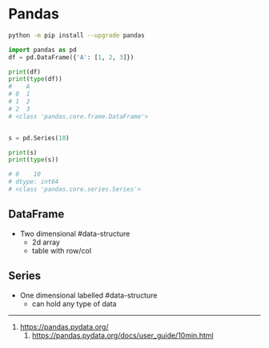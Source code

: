 # Pandas

```bash
python -m pip install --upgrade pandas
```

```python
import pandas as pd
df = pd.DataFrame({'A': [1, 2, 3]})

print(df)
print(type(df))
#    A
# 0  1
# 1  2
# 2  3
# <class 'pandas.core.frame.DataFrame'>


s = pd.Series(10)

print(s)
print(type(s))

# 0    10
# dtype: int64
# <class 'pandas.core.series.Series'>
```

## DataFrame

- Two dimensional #data-structure
  - 2d array
  - table with row/col

## Series

- One dimensional labelled #data-structure
  - can hold any type of data

---

1. https://pandas.pydata.org/
   1. https://pandas.pydata.org/docs/user_guide/10min.html

